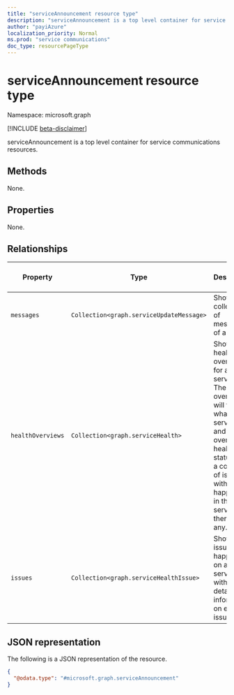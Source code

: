```yaml
---
title: "serviceAnnouncement resource type"
description: "serviceAnnouncement is a top level container for service communications resources"
author: "payiAzure"
localization_priority: Normal
ms.prod: "service communications"
doc_type: resourcePageType
---
```


# serviceAnnouncement resource type

Namespace: microsoft.graph

[!INCLUDE [beta-disclaimer](../../includes/beta-disclaimer.md)]

serviceAnnouncement is a top level container for service communications resources.

## Methods
None.

## Properties
None.

## Relationships
|Property|Type|Description|Contained Navigation Property|Nullable|ReadOnly|
|-|-|-|-|-|-|
|`messages`|`Collection<graph.serviceUpdateMessage>`|Show a collection of messages of a service|Yes|Yes|Yes|
|`healthOverviews`|`Collection<graph.serviceHealth>`|Show the health overview for a service. The overview will tell what is the service, and its overrall health status, and a collection of issues with details happened in the service if there is any.|Yes|Yes|Yes|
|`issues`|`Collection<graph.serviceHealthIssue>`|Show issues happened on a service with detailed information on each issue.|Yes|Yes|Yes|

## JSON representation
The following is a JSON representation of the resource.
<!-- {
  "blockType": "resource",
  "keyProperty": "id",
  "@odata.type": "microsoft.graph.serviceAnnouncement",
  "openType": false
}
-->
``` json
{
  "@odata.type": "#microsoft.graph.serviceAnnouncement"
}
```

